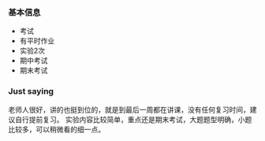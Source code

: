 ### 基本信息
- 考试
- 有平时作业
- 实验2次
- 期中考试
- 期末考试

### Just saying
老师人很好，讲的也挺到位的，就是到最后一周都在讲课，没有任何复习时间，建议自行提前复习。
实验内容比较简单，重点还是期末考试，大题题型明确，小题比较多，可以稍微看的细一点。
